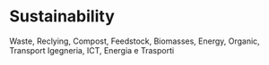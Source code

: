 # Sustainability
Waste, Reclying, Compost, Feedstock, Biomasses, Energy, Organic, Transport
Igegneria, ICT, Energia e Trasporti
